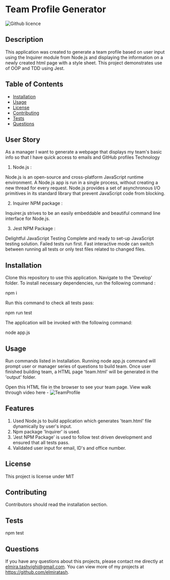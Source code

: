 # Team Profile Generator

![Github licence](http://img.shields.io/badge/license-MIT-blue.svg)

## Description

This application was created to generate a team profile based on user input using the Inquirer module from Node.js and displaying the information on a newly created html page with a style sheet. This project demonstrates use of OOP and TDD using Jest.

## Table of Contents

- [Installation](#installation)
- [Usage](#usage)
- [License](#license)
- [Contributing](#contributing)
- [Tests](#tests)
- [Questions](#questions)


## User Story

As a manager
I want to generate a webpage that displays my team's basic info
so that I have quick access to emails and GitHub profiles
Technology

1. Node.js :

Node.js is an open-source and cross-platform JavaScript runtime environment. A Node.js app is run in a single process, without creating a new thread for every request. Node.js provides a set of asynchronous I/O primitives in its standard library that prevent JavaScript code from blocking.

2. Inquirer NPM package :

Inquirer.js strives to be an easily embeddable and beautiful command line interface for Node.js.

3. Jest NPM Package :

Delightful JavaScript Testing
Complete and ready to set-up JavaScript testing solution.
Failed tests run first. Fast interactive mode can switch between running all tests or only test files related to changed files.


## Installation

Clone this repository to use this application.
Navigate to the 'Develop' folder. To install necessary dependencies, run the following command :

npm i

Run this command to check all tests pass:

npm run test

The application will be invoked with the following command:

node app.js

## Usage

Run commands listed in Installation.
Running node app.js command will prompt user or manager series of questions to build team.
Once user finished building team, a HTML page 'team.html' will be generated in the 'output' folder.

Open this HTML file in the browser to see your team page.
View walk through video here - ![TeamProfile](https://user-images.githubusercontent.com/93406585/146301914-3733fe79-a56c-466d-b817-02c2408145d7.gif)


## Features

1. Used Node.js to build application which generates 'team.html' file dynamically by user's input.
2. Npm package 'Inquirer' is used.
3. 'Jest NPM Package' is used to follow test driven development and ensured that all tests pass.
4. Validated user input for email, ID's and office number.


## License

This project is license under MIT

## Contributing

Contributors should read the installation section.

## Tests

npm test

## Questions

If you have any questions about this projects, please contact me directly at elmira.tashvighi@gmail.com.
You can view more of my projects at https://github.com/elmiratash.
